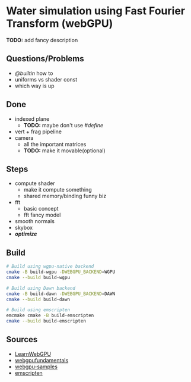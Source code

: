 Water simulation using Fast Fourier Transform (webGPU)
==============

**TODO:** add fancy description

Questions/Problems
------------------
- *@builtin* how to
- uniforms vs shader const
- which way is up



Done
----
- indexed plane
    - **TODO:** maybe don't use *#define*
- vert + frag pipeline
- camera
    - all the important matrices
    -  **TODO:** make it movable(optional)


Steps
-----
- compute shader
    - make it compute something
    - shared memory/binding funny biz
- fft
    - basic concept
    - fft fancy model
- smooth normals
- skybox
- ***optimize***


Build
-----

```bash
# Build using wgpu-native backend
cmake -B build-wgpu -DWEBGPU_BACKEND=WGPU
cmake --build build-wgpu

# Build using Dawn backend
cmake -B build-dawn -DWEBGPU_BACKEND=DAWN
cmake --build build-dawn

# Build using emscripten
emcmake cmake -B build-emscripten
cmake --build build-emscripten
```


Sources
-------
- [LearnWebGPU](https://eliemichel.github.io/LearnWebGPU/)
- [webgpufundamentals](https://webgpufundamentals.org)
- [webgpu-samples](https://webgpu.github.io/webgpu-samples/)
- [emscripten](https://emscripten.org)
